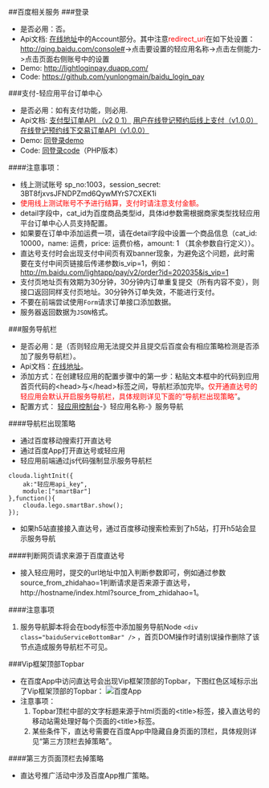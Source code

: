 ##百度相关服务
###登录
* 是否必用：否。
* Api文档: [在线地址](http://cloudaplus.duapp.com/blendapi/cloud/api_document)中的Account部分。其中注意<span style="color:red">redirect_uri</span>在如下处设置：
<http://qing.baidu.com/console#>->点击要设置的轻应用名称->点击左侧能力->点击页面右侧账号中的设置
* Demo: <http://lightloginpay.duapp.com/>
* Code: <https://github.com/yunlongmain/baidu_login_pay>
 
 
###支付-轻应用平台订单中心
* 是否必用：如有支付功能，则必用.
* Api文档: [支付型订单API （v2 0 1）](http://bcs.duapp.com/yldocument/%E6%94%AF%E4%BB%98%E5%9E%8B%E8%AE%A2%E5%8D%95API%20%EF%BC%88v2%200%201%EF%BC%89.docx) [用户在线登记预约后线上支付（v1.0.0）](http://bcs.duapp.com/yldocument/用户在线登记预约后线上支付（v1.0.0）.docx) [在线登记预约线下交易订单API（v1.0.0）](http://bcs.duapp.com/yldocument/%E5%9C%A8%E7%BA%BF%E7%99%BB%E8%AE%B0%E9%A2%84%E7%BA%A6%E7%BA%BF%E4%B8%8B%E4%BA%A4%E6%98%93%E8%AE%A2%E5%8D%95API%EF%BC%88v1.0.0%EF%BC%89.docx) 
* Demo: [同登录demo](http://lightloginpay.duapp.com/)
* Code: [同登录code](https://github.com/yunlongmain/baidu_login_pay)（PHP版本）
 
####注意事项：
* 线上测试账号 sp_no:1003，session_secret:
3BT8fjxvsJFNDPZmd6QywMYrS7CXEK1i
* <span style="color:red">使用线上测试账号不予进行结算，支付时请注意支付金额。</span>
* detail字段中，cat_id为百度商品类型id，具体id参数需根据商家类型找轻应用平台订单中心人员支持配置。
* 如果要在订单中添加运费一项，请在detail字段中设置一个商品信息（cat_id: 10000，name: 运费，price: 运费价格，amount: 1 （其余参数自行定义））。
* 直达号支付时会出现支付中间页有双banner现象，为避免这个问题，此时需要在支付中间页链接后传递参数is_vip=1，例如：http://m.baidu.com/lightapp/pay/v2/order?id=202035&is_vip=1
* 支付页地址页有效期为30分钟，30分钟内订单重复提交（所有内容不变），则接口返回同样支付页地址。30分钟外订单失效，不能进行支付。
* 不要在前端尝试使用``Form``请求订单接口添加数据。
* 服务器返回数据为``JSON``格式。
 
###服务导航栏
* 是否必用：是（否则轻应用无法提交并且提交后百度会有相应策略检测是否添加了服务导航栏）。
* Api文档：[在线地址](http://developer.baidu.com/wiki/index.php?title=docs/lightapp/service#API.E4.BD.BF.E7.94.A8.E6.8C.87.E5.8D.97)。
* 添加方式：在创建轻应用的配置步骤中的第一步：粘贴文本框中的代码到应用首页代码的\<head\>与\</head\>标签之间，导航栏添加完毕。<span style="color:red">仅开通直达号的轻应用会默认开启服务导航栏，具体规则详见下面的“导航栏出现策略”</span>。
* 配置方式：
  [轻应用控制台](http://qing.baidu.com/console)-》轻应用名称-》服务导航
  
 
####导航栏出现策略
* 通过百度移动搜索打开直达号
* 通过百度App打开直达号或轻应用
* 轻应用前端通过js代码强制显示服务导航栏
<pre><code>clouda.lightInit({   
    ak:"轻应用api_key",
    module:["smartBar"]
},function(){
    clouda.lego.smartBar.show();
});
</code></pre>
* 如果h5站直接接入直达号，通过百度移动搜索检索到了h5站，打开h5站会显示服务导航

####判断网页请求来源于百度直达号
* 接入轻应用时，提交的url地址中加入判断参数即可，例如通过参数source_from_zhidahao=1判断请求是否来源于直达号，http://hostname/index.html?source_from_zhidahao=1。
 
####注意事项
1. 服务导航脚本将会在body标签中添加服务导航Node ``<div class="baiduServiceBottomBar" />`` ，首页DOM操作时请别误操作删除了该节点造成服务导航栏不可见。
 
###Vip框架顶部Topbar
* 在百度App中访问直达号会出现Vip框架顶部的Topbar，下图红色区域标示出了Vip框架顶部的Topbar：
![百度App](http://bcs.duapp.com/yuanfile/IMG_0117%202.PNG?sign=MBO:8C5OzAemPVdRZ79gkhZMFKwU:3C2VRseKL/YmGHYe6efX7gm5bqM%3D&response-cache-control=private)
* 注意事项：
	1. Topbar顶栏中部的文字标题来源于html页面的\<title\>标签，接入直达号的移动站需处理好每个页面的\<title\>标签。
	2. 某些条件下，直达号需要在百度App中隐藏自身页面的顶栏，具体规则详见“第三方顶栏去掉策略”。
 
 
####第三方页面顶栏去掉策略
* 直达号推广活动中涉及百度App推广策略。
